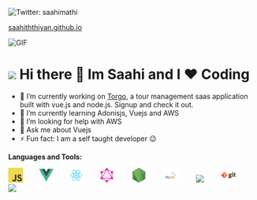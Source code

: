 
![Twitter: saahimathi](https://img.shields.io/twitter/follow/saahimathi?style=social)

[saahiththiyan.github.io](https://saahiththiyan.github.io/)

<img alt="GIF" src="https://www.google.com/logos/doodles/2017/celebrating-50-years-of-kids-coding-5745168905928704-2xa.gif" />

 <h1> <img src="https://emojis.slackmojis.com/emojis/images/1581539211/7808/party-blob.gif?1581539211" width="30"/> Hi there 👋 Im Saahi and I ❤️ Coding </h1>

- 🔭 I’m currently working on [Torgo](https://torgo.netlify.app/), a tour management saas application built with vue.js and node.js. Signup and check it out.
- 🌱 I’m currently learning Adonisjs, Vuejs and AWS
- 🤔 I’m looking for help with AWS
- 💬 Ask me about Vuejs
- ⚡ Fun fact: I am a self taught developer 😉

**Languages and Tools:**  

<img height="30" src="https://raw.githubusercontent.com/github/explore/80688e429a7d4ef2fca1e82350fe8e3517d3494d/topics/javascript/javascript.png">&nbsp;&nbsp;&nbsp;&nbsp;&nbsp;&nbsp;&nbsp;&nbsp;<img height="30" src="https://raw.githubusercontent.com/github/explore/80688e429a7d4ef2fca1e82350fe8e3517d3494d/topics/vue/vue.png">&nbsp;&nbsp;&nbsp;&nbsp;&nbsp;&nbsp;&nbsp;&nbsp;<img height="30" src="https://raw.githubusercontent.com/github/explore/80688e429a7d4ef2fca1e82350fe8e3517d3494d/topics/react/react.png">&nbsp;&nbsp;&nbsp;&nbsp;&nbsp;&nbsp;&nbsp;&nbsp;<img height="30" src="https://raw.githubusercontent.com/github/explore/5c058a388828bb5fde0bcafd4bc867b5bb3f26f3/topics/graphql/graphql.png">&nbsp;&nbsp;&nbsp;&nbsp;&nbsp;&nbsp;&nbsp;&nbsp;
<img height="30" src="https://raw.githubusercontent.com/github/explore/80688e429a7d4ef2fca1e82350fe8e3517d3494d/topics/nodejs/nodejs.png">&nbsp;&nbsp;&nbsp;&nbsp;&nbsp;&nbsp;&nbsp;&nbsp;
<img height="30" src="https://raw.githubusercontent.com/github/explore/80688e429a7d4ef2fca1e82350fe8e3517d3494d/topics/mysql/mysql.png">&nbsp;&nbsp;&nbsp;&nbsp;&nbsp;&nbsp;&nbsp;&nbsp;
<img height="30" src="https://devicon.dev/devicon.git/icons/amazonwebservices/amazonwebservices-original-wordmark.svg">&nbsp;&nbsp;&nbsp;&nbsp;&nbsp;&nbsp;&nbsp;&nbsp;
<img height="30" src="https://raw.githubusercontent.com/github/explore/80688e429a7d4ef2fca1e82350fe8e3517d3494d/topics/git/git.png">&nbsp;&nbsp;&nbsp;&nbsp;&nbsp;&nbsp;&nbsp;&nbsp;<img height="30" src="https://devicon.dev/devicon.git/icons/github/github-original-wordmark.svg">&nbsp;&nbsp;&nbsp;&nbsp;&nbsp;&nbsp;&nbsp;&nbsp;

